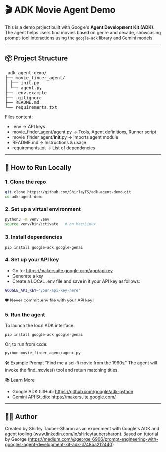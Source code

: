 # 🎬 ADK Movie Agent Demo

This is a demo project built with Google's **Agent Development Kit (ADK)**. The agent helps users find movies based on genre and decade, showcasing prompt-tool interactions using the `google-adk` library and Gemini models.

---

## 📦 Project Structure

<pre> adk-agent-demo/
├── movie_finder_agent/
│ ├── init.py
│ └── agent.py
├── .env.example
├── .gitignore
├── README.md
└── requirements.txt </pre>

Files content:

- .env -> API keys
- movie_finder_agent/agent.py -> Tools, Agent definitions, Runner script
- movie_finder_agent/__init__.py -> Imports agent module
- README.md -> Instructions & usage
- requirements.txt -> List of dependencies
  
---

## 🚀 How to Run Locally

### 1. Clone the repo
```bash
git clone https://github.com/ShirleyTS/adk-agent-demo.git
cd adk-agent-demo
```

### 2. Set up a virtual environment
```bash
python3 -m venv venv
source venv/bin/activate   # on Mac/Linux
```

### 3. Install dependencies
```bash
pip install google-adk google-genai
```

### 4. Set up your API key
- Go to: https://makersuite.google.com/app/apikey
- Generate a key
- Create a LOCAL .env file and save in it your API key as follows:
```bash
GOOGLE_API_KEY="your-api-key-here"
```
🛡️ Never commit .env file with your API key!

### 5. Run the agent
To launch the local ADK interface:
```bash
pip install google-adk google-genai
```
Or, to run from code:
```bash
python movie_finder_agent/agent.py
```
🛠 Example Prompt
"Find me a sci-fi movie from the 1990s."
The agent will invoke the find_movies() tool and return matching titles.

📚 Learn More
- Google ADK GitHub: https://github.com/google/adk-python
- Gemini API Studio: https://makersuite.google.com/

---

## 🧑‍💻 Author
Created by Shirley Tauber-Sharon as an experiment with Google's ADK and agent tooling (www.linkedin.com/in/shirleytaubersharon).
Based on tutorial by George (https://medium.com/@george_6906/prompt-engineering-with-googles-agent-development-kit-adk-d748ba212440)
